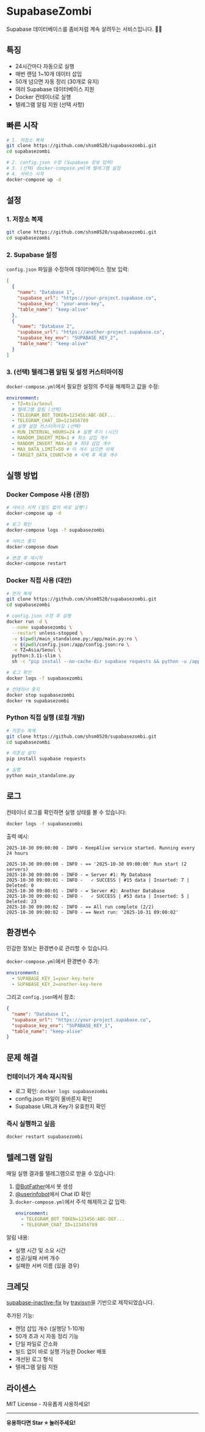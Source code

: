 # SupabaseZombi

Supabase 데이터베이스를 좀비처럼 계속 살려두는 서비스입니다. 🧟‍♂️

## 특징

- 24시간마다 자동으로 실행
- 매번 랜덤 1~10개 데이터 삽입
- 50개 넘으면 자동 정리 (30개로 유지)
- 여러 Supabase 데이터베이스 지원
- Docker 컨테이너로 실행
- 텔레그램 알림 지원 (선택 사항)

## 빠른 시작

```bash
# 1. 저장소 복제
git clone https://github.com/shsm0520/supabasezombi.git
cd supabasezombi

# 2. config.json 수정 (Supabase 정보 입력)
# 3. (선택) docker-compose.yml에 텔레그램 설정
# 4. 서비스 시작
docker-compose up -d
```

## 설정

### 1. 저장소 복제

```bash
git clone https://github.com/shsm0520/supabasezombi.git
cd supabasezombi
```

### 2. Supabase 설정

`config.json` 파일을 수정하여 데이터베이스 정보 입력:

```json
[
  {
    "name": "Database 1",
    "supabase_url": "https://your-project.supabase.co",
    "supabase_key": "your-anon-key",
    "table_name": "keep-alive"
  },
  {
    "name": "Database 2",
    "supabase_url": "https://another-project.supabase.co",
    "supabase_key_env": "SUPABASE_KEY_2",
    "table_name": "keep-alive"
  }
]
```

### 3. (선택) 텔레그램 알림 및 설정 커스터마이징

`docker-compose.yml`에서 필요한 설정의 주석을 해제하고 값을 수정:

```yaml
environment:
  - TZ=Asia/Seoul
  # 텔레그램 알림 (선택)
  - TELEGRAM_BOT_TOKEN=123456:ABC-DEF...
  - TELEGRAM_CHAT_ID=123456789
  # 실행 설정 커스터마이징 (선택)
  - RUN_INTERVAL_HOURS=24 # 실행 주기 (시간)
  - RANDOM_INSERT_MIN=1 # 최소 삽입 개수
  - RANDOM_INSERT_MAX=10 # 최대 삽입 개수
  - MAX_DATA_LIMIT=50 # 이 개수 넘으면 삭제
  - TARGET_DATA_COUNT=30 # 삭제 후 목표 개수
```

## 실행 방법

### Docker Compose 사용 (권장)

```bash
# 서비스 시작 (빌드 없이 바로 실행!)
docker-compose up -d

# 로그 확인
docker-compose logs -f supabasezombi

# 서비스 중지
docker-compose down

# 변경 후 재시작
docker-compose restart
```

### Docker 직접 사용 (대안)

```bash
# 먼저 복제
git clone https://github.com/shsm0520/supabasezombi.git
cd supabasezombi

# config.json 수정 후 실행
docker run -d \
  --name supabasezombi \
  --restart unless-stopped \
  -v $(pwd)/main_standalone.py:/app/main.py:ro \
  -v $(pwd)/config.json:/app/config.json:ro \
  -e TZ=Asia/Seoul \
  python:3.11-slim \
  sh -c "pip install --no-cache-dir supabase requests && python -u /app/main.py"

# 로그 확인
docker logs -f supabasezombi

# 컨테이너 중지
docker stop supabasezombi
docker rm supabasezombi
```

### Python 직접 실행 (로컬 개발)

```bash
# 저장소 복제
git clone https://github.com/shsm0520/supabasezombi.git
cd supabasezombi

# 의존성 설치
pip install supabase requests

# 실행
python main_standalone.py
```

## 로그

컨테이너 로그를 확인하면 실행 상태를 볼 수 있습니다:

```bash
docker logs -f supabasezombi
```

출력 예시:

```
2025-10-30 09:00:00 - INFO - KeepAlive service started. Running every 24 hours

2025-10-30 09:00:00 - INFO - == '2025-10-30 09:00:00' Run start (2 servers)
2025-10-30 09:00:00 - INFO - = Server #1: My Database
2025-10-30 09:00:01 - INFO -   ✓ SUCCESS | #15 data | Inserted: 7 | Deleted: 0
2025-10-30 09:00:01 - INFO - = Server #2: Another Database
2025-10-30 09:00:02 - INFO -   ✓ SUCCESS | #53 data | Inserted: 5 | Deleted: 23
2025-10-30 09:00:02 - INFO - == All run complete (2/2)
2025-10-30 09:00:02 - INFO - == Next run: '2025-10-31 09:00:02'
```

## 환경변수

민감한 정보는 환경변수로 관리할 수 있습니다.

`docker-compose.yml`에서 환경변수 추가:

```yaml
environment:
  - SUPABASE_KEY_1=your-key-here
  - SUPABASE_KEY_2=another-key-here
```

그리고 `config.json`에서 참조:

```json
{
  "name": "Database 1",
  "supabase_url": "https://your-project.supabase.co",
  "supabase_key_env": "SUPABASE_KEY_1",
  "table_name": "keep-alive"
}
```

## 문제 해결

### 컨테이너가 계속 재시작됨

- 로그 확인: `docker logs supabasezombi`
- config.json 파일이 올바른지 확인
- Supabase URL과 Key가 유효한지 확인

### 즉시 실행하고 싶음

```bash
docker restart supabasezombi
```

## 텔레그램 알림

매일 실행 결과를 텔레그램으로 받을 수 있습니다:

1. [@BotFather](https://t.me/BotFather)에서 봇 생성
2. [@userinfobot](https://t.me/userinfobot)에서 Chat ID 확인
3. `docker-compose.yml`에서 주석 해제하고 값 입력:
   ```yaml
   environment:
     - TELEGRAM_BOT_TOKEN=123456:ABC-DEF...
     - TELEGRAM_CHAT_ID=123456789
   ```

알림 내용:

- 실행 시간 및 소요 시간
- 성공/실패 서버 개수
- 실패한 서버 이름 (있을 경우)

## 크레딧

[supabase-inactive-fix](https://github.com/travisvn/supabase-inactive-fix) by [travisvn](https://github.com/travisvn)을 기반으로 제작되었습니다.

추가된 기능:

- 랜덤 삽입 개수 (실행당 1-10개)
- 50개 초과 시 자동 정리 기능
- 단일 파일로 간소화
- 빌드 없이 바로 실행 가능한 Docker 배포
- 개선된 로그 형식
- 텔레그램 알림 지원

## 라이센스

MIT License - 자유롭게 사용하세요!

---

**유용하다면 Star ⭐ 눌러주세요!**
